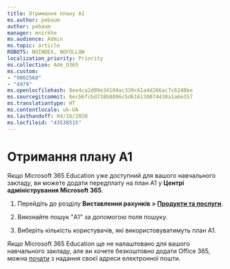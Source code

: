 ```yaml
---
title: Отримання плану A1
ms.author: pebaum
author: pebaum
manager: mnirkhe
ms.audience: Admin
ms.topic: article
ROBOTS: NOINDEX, NOFOLLOW
localization_priority: Priority
ms.collection: Adm_O365
ms.custom:
- "9002568"
- "4979"
ms.openlocfilehash: 8ee4ca2d09e34104ac339c61a4d266ac7c6248be
ms.sourcegitcommit: 6ecb6fcbd738b8896c5d616130074438a1a6e357
ms.translationtype: HT
ms.contentlocale: uk-UA
ms.lasthandoff: 04/16/2020
ms.locfileid: "43530515"
---
```

# <a name="get-the-a1-plan"></a>Отримання плану A1

Якщо Microsoft 365 Education уже доступний для вашого навчального закладу, ви можете додати передплату на план A1 у **Центрі адміністрування Microsoft 365**. 

1. Перейдіть до розділу **Виставлення рахунків > [Продукти та послуги](https://go.microsoft.com/fwlink/p/?linkid=868433)**.

2. Виконайте пошук "A1" за допомогою поля пошуку.

3. Виберіть кількість користувачів, які використовуватимуть план A1.

Якщо Microsoft 365 Education ще не налаштовано для вашого навчального закладу, але ви хочете безкоштовно додати Office 365, можна [почати](https://www.microsoft.com/education/products/office) з надання своєї адреси електронної пошти. 
